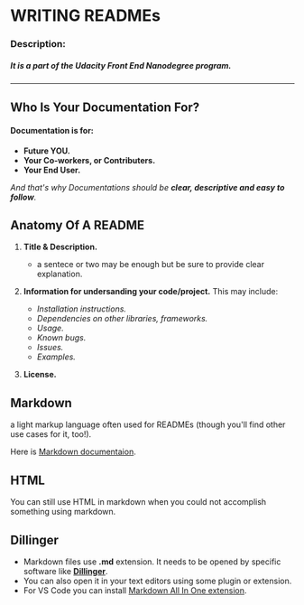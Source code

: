 # **WRITING READMEs**

### Description:
##### It is a part of the _Udacity Front End Nanodegree program_.

---------------------------------------------------------------------------------------------------------------------



 ## **Who Is Your Documentation For?**

#### Documentation is for:
- **Future YOU.**
- **Your Co-workers, or Contributers.**
- **Your End User.**

_And that's why Documentations should be **clear, descriptive and easy to follow**._


## **Anatomy Of A README**

1. **Title & Description.**
   - a sentece or two may be enough but be sure to provide clear explanation.
   
2. **Information for undersanding your code/project.**
   This may include:
   - _Installation instructions._
   - _Dependencies on other libraries, frameworks._
   - _Usage._
   - _Known bugs._
   - _Issues._
   - _Examples._
   
3. **License.**  


## **Markdown**

 a light markup language often used for READMEs (though you'll find other use cases for it, too!). 
 
 Here is [Markdown documentaion](https://help.github.com/articles/getting-started-with-writing-and-formatting-on-github/).

## **HTML**

You can still use HTML in markdown when you could not accomplish something using markdown.

## **Dillinger**

- Markdown files use **.md** extension. It needs to be opened by specific software like [**Dillinger**](https://dillinger.io/).
- You can also open it in your text editors using some plugin or extension.
- For VS Code you can install [Markdown All In One extension](https://marketplace.visualstudio.com/items?itemName=yzhang.markdown-all-in-one).